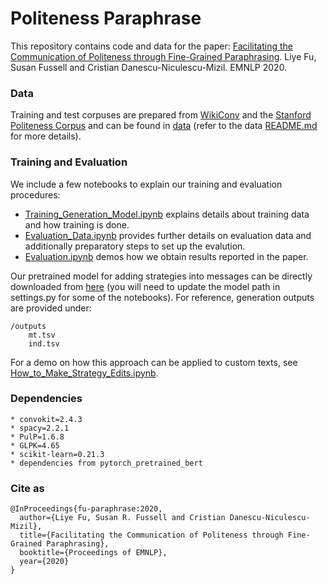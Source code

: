 # Politeness Paraphrase

This repository contains code and data for the paper: [Facilitating the Communication of Politeness through Fine-Grained Paraphrasing](http://www.cs.cornell.edu/~cristian/Politeness_Paraphrasing.html). Liye Fu, Susan Fussell and Cristian Danescu-Niculescu-Mizil. EMNLP 2020. 


### Data

Training and test corpuses are prepared from [WikiConv](https://convokit.cornell.edu/documentation/wikiconv.html) and the [Stanford Politeness Corpus](https://convokit.cornell.edu/documentation/wiki_politeness.html) and can be found in [data](data) (refer to the data [README.md](data/README.md) for more details).  


### Training and Evaluation 

We include a few notebooks to explain our training and evaluation procedures: 

- [Training_Generation_Model.ipynb](Training_Generation_Model.ipynb) explains details about training data and how training is done.
- [Evaluation_Data.ipynb](Evaluation_Data.ipynb) provides further details on evaluation data and additionally preparatory steps to set up the evalution.
- [Evaluation.ipynb](Evaluation.ipynb) demos how we obtain results reported in the paper. 

Our pretrained model for adding strategies into messages can be directly downloaded from [here](https://zissou.infosci.cornell.edu/convokit/models/politeness_gen.bin) (you will need to update the model path in settings.py for some of the notebooks). For reference, generation outputs are provided under:

```
/outputs
    mt.tsv
    ind.tsv
```

For a demo on how this approach can be applied to custom texts, see [How_to_Make_Strategy_Edits.ipynb](How_to_Make_Strategy_Edits.ipynb). 


### Dependencies 

    * convokit=2.4.3
    * spacy=2.2.1
    * PulP=1.6.8
    * GLPK=4.65
    * scikit-learn=0.21.3
    * dependencies from pytorch_pretrained_bert


### Cite as 

```
@InProceedings{fu-paraphrase:2020,
  author={Liye Fu, Susan R. Fussell and Cristian Danescu-Niculescu-Mizil},
  title={Facilitating the Communication of Politeness through Fine-Grained Paraphrasing},
  booktitle={Proceedings of EMNLP},
  year={2020}
}
```

